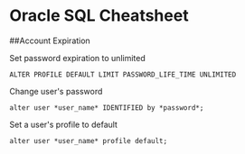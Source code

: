 Oracle SQL Cheatsheet
==============
##Account Expiration

Set password expiration to unlimited
```
ALTER PROFILE DEFAULT LIMIT PASSWORD_LIFE_TIME UNLIMITED
```
Change user's password
```
alter user *user_name* IDENTIFIED by *password*;
```
Set a user's profile to default
```
alter user *user_name* profile default;
```
    
